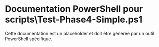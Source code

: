# Documentation PowerShell pour scripts\Test-Phase4-Simple.ps1

Cette documentation est un placeholder et doit être générée par un outil PowerShell spécifique.
